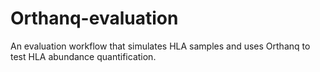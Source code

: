 # Orthanq-evaluation

An evaluation workflow that simulates HLA samples and uses Orthanq to test HLA abundance quantification.
